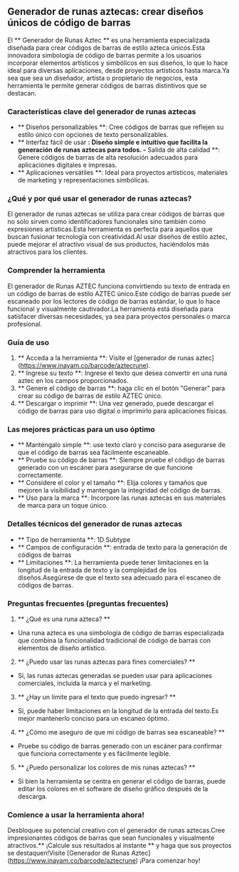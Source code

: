 ## Generador de runas aztecas: crear diseños únicos de código de barras

El ** Generador de Runas Aztec ** es una herramienta especializada diseñada para crear códigos de barras de estilo azteca únicos.Esta innovadora simbología de código de barras permite a los usuarios incorporar elementos artísticos y simbólicos en sus diseños, lo que lo hace ideal para diversas aplicaciones, desde proyectos artísticos hasta marca.Ya sea que sea un diseñador, artista o propietario de negocios, esta herramienta le permite generar códigos de barras distintivos que se destacan.

### Características clave del generador de runas aztecas

- ** Diseños personalizables **: Cree códigos de barras que reflejen su estilo único con opciones de texto personalizables.
- ** Interfaz fácil de usar **: Diseño simple e intuitivo que facilita la generación de runas aztecas para todos.
-** Salida de alta calidad **: Genere códigos de barras de alta resolución adecuados para aplicaciones digitales e impresas.
- ** Aplicaciones versátiles **: Ideal para proyectos artísticos, materiales de marketing y representaciones simbólicas.

### ¿Qué y por qué usar el generador de runas aztecas?

El generador de runas aztecas se utiliza para crear códigos de barras que no solo sirven como identificadores funcionales sino también como expresiones artísticas.Esta herramienta es perfecta para aquellos que buscan fusionar tecnología con creatividad.Al usar diseños de estilo aztec, puede mejorar el atractivo visual de sus productos, haciéndolos más atractivos para los clientes.

### Comprender la herramienta

El generador de Runas AZTEC funciona convirtiendo su texto de entrada en un código de barras de estilo AZTEC único.Este código de barras puede ser escaneado por los lectores de código de barras estándar, lo que lo hace funcional y visualmente cautivador.La herramienta está diseñada para satisfacer diversas necesidades, ya sea para proyectos personales o marca profesional.

### Guía de uso

1. ** Acceda a la herramienta **: Visite el [generador de runas aztec] (https://www.inayam.co/barcode/aztecrune).
2. ** Ingrese su texto **: Ingrese el texto que desea convertir en una runa aztec en los campos proporcionados.
3. ** Genere el código de barras **: haga clic en el botón "Generar" para crear su código de barras de estilo AZTEC único.
4. ** Descargar o imprimir **: Una vez generado, puede descargar el código de barras para uso digital o imprimirlo para aplicaciones físicas.

### Las mejores prácticas para un uso óptimo

- ** Manténgalo simple **: use texto claro y conciso para asegurarse de que el código de barras sea fácilmente escaneable.
- ** Pruebe su código de barras **: Siempre pruebe el código de barras generado con un escáner para asegurarse de que funcione correctamente.
- ** Considere el color y el tamaño **: Elija colores y tamaños que mejoren la visibilidad y mantengan la integridad del código de barras.
- ** Uso para la marca **: Incorpore las runas aztecas en sus materiales de marca para un toque único.

### Detalles técnicos del generador de runas aztecas

- ** Tipo de herramienta **: 1D Subtype
- ** Campos de configuración **: entrada de texto para la generación de códigos de barras
- ** Limitaciones **: La herramienta puede tener limitaciones en la longitud de la entrada de texto y la complejidad de los diseños.Asegúrese de que el texto sea adecuado para el escaneo de códigos de barras.

### Preguntas frecuentes (preguntas frecuentes)

1. ** ¿Qué es una runa azteca? **
- Una runa azteca es una simbología de código de barras especializada que combina la funcionalidad tradicional de código de barras con elementos de diseño artístico.

2. ** ¿Puedo usar las runas aztecas para fines comerciales? **
- Sí, las runas aztecas generadas se pueden usar para aplicaciones comerciales, incluida la marca y el marketing.

3. ** ¿Hay un límite para el texto que puedo ingresar? **
- Sí, puede haber limitaciones en la longitud de la entrada del texto.Es mejor mantenerlo conciso para un escaneo óptimo.

4. ** ¿Cómo me aseguro de que mi código de barras sea escaneable? **
- Pruebe su código de barras generado con un escáner para confirmar que funciona correctamente y es fácilmente legible.

5. ** ¿Puedo personalizar los colores de mis runas aztecas? **
- Si bien la herramienta se centra en generar el código de barras, puede editar los colores en el software de diseño gráfico después de la descarga.

### Comience a usar la herramienta ahora!

Desbloquee su potencial creativo con el generador de runas aztecas.Cree impresionantes códigos de barras que sean funcionales y visualmente atractivos.** ¡Calcule sus resultados al instante ** y haga que sus proyectos se destaquen!Visite [Generador de Runas Aztec] (https://www.inayam.co/barcode/aztecrune) ¡Para comenzar hoy!